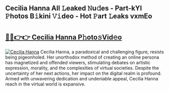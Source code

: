 ## Cecilia Hanna All 𝙻eaked 𝙽u𝚍es - Part-kYl 𝙿hotos B𝚒kini 𝚅𝚒deo - Hot 𝙿art 𝙻eaks vxmEo

# <h2><a href="http://ld35eq1.urlbe.top/?page=Cecilia+Hanna">🔗🔗👉👉 Cecilia Hanna P𝚑oto𝚜Vid𝚎o</a></h2>

[![Cecilia Hanna](https://i.imgur.com/eBuTRDB.gif)](http://ld35eq1.urlbe.top/?page=Cecilia+Hanna)
Cecilia Hanna, a paradoxical and challenging figure, resists being pigeonholed. Her unorthodox method of creating an online persona has magnetized and offended viewers, stimulating debates on artistic expression, morality, and the complexities of virtual societies. Despite the uncertainty of her next actions, her impact on the digital realm is profound. Armed with unwavering dedication and undeniable appeal, Cecilia Hanna reach in the virtual world is expansive.
